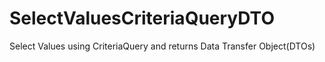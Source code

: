 # SelectValuesCriteriaQueryDTO

Select Values using CriteriaQuery and returns Data Transfer Object(DTOs)
